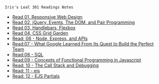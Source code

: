 ```markdown
Iris's Leal 301 Readings Notes
```

* [Read 01, Responsive Web Design](read01.md)
* [Read 02, jQuery, Events, The DOM, and Pair Programming](read02.md)
* [Read 03, Handlebars, Flexbox](read03.md)
* [Read 04, CSS Grid Garden ](read04.md)
* [Read: 06 - Node, Express, and APIs ](read06.md)
* [Read:07 - What Google Learned From Its Quest to Build the Perfect Team](read07.md)
* [Read:08 - SQL](read08.md)
* [Read:09 - Concepts of Functional Programming in Javascript](read09.md)
* [Read: 10 - The Call Stack and Debugging](read10.md)
* [Read: 11 - ejs](read11.md)
* [Read: 12 - EJS Partials](read12.md)
